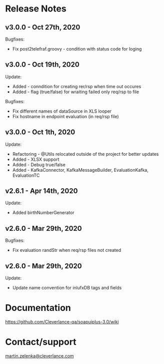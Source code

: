 ﻿# Release Notes

## v3.0.0 - Oct 27th, 2020
Bugfixes:

- Fix post2telefraf.groovy - condition with status code for loging

## v3.0.0 - Oct 19th, 2020
Update: 

- Added - conndition for creating rer/rsp when time out occures
- Added - flag (true/false) for wraiting failed only req/rsp to file

Bugfixes: 

- Fix different names of dataSource in XLS looper
- Fix hostname in endpoint evaluation (in req/rsp file)



## v3.0.0 - Oct 1th, 2020
Update: 

- Refactoring - @Utils relocated outside of the project for better updates 
- Added - XLSX support
- Added - Debug true/false
- Added - KafkaConnector, KafkaMessageBuilder, EvaluationKafka, EvaluationTC


## v2.6.1 - Apr 14th, 2020
Update: 

- Added birthNumberGenerator


## v2.6.0 - Mar 29th, 2020
Bugfixes: 

- Fix evaluation randStr when req/rsp files not created

## v2.6.0 - Mar 29th, 2020
Update: 

- Update name convention for inlufxDB tags and fields





# Documentation

https://github.com/Cleverlance-qa/soapuiplus-3.0/wiki

# Contact/support

martin.zelenka@cleverlance.com



